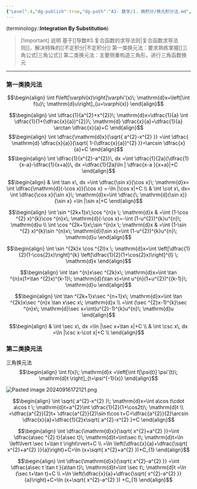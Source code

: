 ```yaml
---
{"Level":4,"dg-publish":true,"dg-path":"A1- 数学/1. 微积分/换元积分法.md","permalink":"/A1- 数学/1. 微积分/换元积分法/","dgPassFrontmatter":true,"noteIcon":"","created":"2024-05-21T15:20:28.583+08:00","updated":"2025-04-14T18:25:19.725+08:00"}
---
```


(terminology::**Integration By Substitution**)

>[!important] 说明
>基于[[导数#3.复合函数的求导法则\|复合函数求导法则]]，解决特殊的[[不定积分\|不定积分]]
>第一类换元法：要求熟练掌握[[三角公式\|三角公式]]
>第二类换元法：主要侧重构造三角形，进行三角函数换元

***
### 第一类换元法
$$\begin{align}
\int f\left[\varphi(x)\right]\varphi'(x)\; \mathrm{d}x=\left[\int f(u)\; \mathrm{d}u\right]_{u=\varphi(x)}
\end{align}$$

$$\begin{align}
\int \dfrac{1}{a^{2}+x^{2}}\; \mathrm{d}x=\dfrac{1}{a} \int \dfrac{1}{1+(\dfrac{x}{a})^{2}}\; \mathrm{d} \dfrac{x}{a}=\dfrac{1}{a} \arctan \dfrac{x}{a}+C
\end{align}$$
$$\begin{align}
\int  \dfrac{\mathrm{d}x}{\sqrt{ a^{2}-x^{2} }}  =\int \dfrac{ \mathrm{d}  \dfrac{x}{a}}{\sqrt{ 1-(\dfrac{x}{a})^{2} }}=\arcsin \dfrac{x}{a}+C
\end{align}$$
$$\begin{align}
\int  \dfrac{1}{x^{2}-a^{2}}\, dx =\int  \dfrac{1}{2a}(\dfrac{1}{x-a}-\dfrac{1}{x+a})\, dx =\dfrac{1}{2a}\ln | \dfrac{x-a }{x+a}|+C
\end{align}$$


$$\begin{align}
 & \int  \tan x\, dx =\int \dfrac{\sin x}{\cos x}\; \mathrm{d}x= \int  \dfrac{\mathrm{d}(-\cos x)}{\cos x} =-\ln |\cos x|+C  \\
 & \int  \cot x\, dx= \int \dfrac{\cos x}{\sin x}\; \mathrm{d}x=\int \dfrac{\; \mathrm{d}(\sin x)}{\sin x} =\ln |\sin x|+C
\end{align}$$

$$\begin{align}
\int \sin ^{2k+1}x\;\cos ^{n}x \; \mathrm{d}x & =\int (1-\cos ^{2} x)^{k}\cos ^{n}x\; \mathrm{d}(-\cos x)=-\int (1-u^{2})^{k}u^{n}\; \mathrm{d}u \\
\int \cos ^{2k+1}x\;\sin ^{n}x \; \mathrm{d}x & =\int (1-\sin ^{2} x)^{k}\sin ^{n}x\; \mathrm{d}(\sin x)=\int (1-u^{2})^{k}u^{n}\; \mathrm{d}u
\end{align}$$

$$\begin{align}
\int \sin ^{2k}x \cos ^{2l}x \; \mathrm{d}x=\int \left[\dfrac{1}{2}(1-\cos{2}x)\right]^{k} \left[\dfrac{1}{2}(1+\cos{2}x)\right]^{l} \; \mathrm{d}x
\end{align}$$

$$\begin{align}
\int \tan ^{n}x\sec ^{2k}x\; \mathrm{d}x=\int \tan ^{n}x(1+\tan ^{2}x)^{k-1}\; \mathrm{d}(\tan x)=\int u^{n}(1+u^{2})^{(k-1)}\; \mathrm{d}u
\end{align}$$

$$\begin{align}
\int \tan ^{2k+1}x\sec ^{n+1}x\; \mathrm{d}x=\int \tan ^{2k}x\sec ^{n}x \tan x\sec x\; \mathrm{d}x \\
=\int (\sec ^{2}x-1)^{k}\sec ^{n}x\; \mathrm{d}\sec x=\int(u^{2}-1)^{k}u^{n}\; \mathrm{d}u
\end{align}$$


$$\begin{align}
& \int  \sec x\, dx =\ln |\sec x+\tan x|+C \\
 & \int  \csc x\, dx =\ln |\csc x-\cot x|+C \\
\end{align}$$


### 第二类换元法
三角换元法
$$\begin{align}
\int f(x)\; \mathrm{d}x =\left[\int f[\psi(t)] \psi'(t)\; \mathrm{d}t \right]_{t=\psi^{-1}(x)}
\end{align}$$

![Pasted image 20240916172121.png](/img/user/Functional%20files/Photo%20Resources/Pasted%20image%2020240916172121.png)


$$\begin{align}
\int \sqrt{ a^{2}-x^{2} }\; \mathrm{d}x=\int a\cos t\cdot a\cos t \; \mathrm{d}t=a^{2}\int \dfrac{1}{2}(1+\cos2t)\; \mathrm{d}t \\
=\dfrac{a^{2}}{2}t+ \dfrac{a^{2}}{2}\sin t\cos t+C=\dfrac{a^{2}}{2}\arcsin \dfrac{x}{a}+\dfrac{1}{2}x\sqrt{ a^{2}-x^{2} }+C
\end{align}$$

$$\begin{align}
\int \dfrac{\mathrm{d}x}{\sqrt{ x^{2}+a^{2} }}=\int \dfrac{a\sec ^{2} t}{a\sec t}\; \mathrm{d}t=\int\sec t\; \mathrm{d}t=\ln \left\lvert  \sec t+\tan t \right\rvert+C \\
=\ln \left(\dfrac{x}{a}+\dfrac{\sqrt{ x^{2}+a^{2} }}{a}\right)+C=\ln (x+\sqrt{ x^{2}+a^{2} })+C_{1}
\end{align}$$

$$\begin{align}
\int \dfrac{\mathrm{d}x}{\sqrt{ x^{2}-a^{2} }} =\int \dfrac{a\sec t \tan t }{a\tan t}\; \mathrm{d}t=\int \sec t\; \mathrm{d}t =\ln (\sec t+\tan t)+C \\
=\ln \left(\dfrac{x}{a}+\dfrac{\sqrt{ x^{2}-a^{2} }}{a}\right)+C=\ln (x+\sqrt{ x^{2}-a^{2} }) +C_{1}
\end{align}$$

